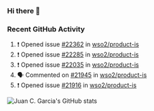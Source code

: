 ### Hi there 👋

<!--
**jcgarciaa/jcgarciaa** is a ✨ _special_ ✨ repository because its `README.md` (this file) appears on your GitHub profile.

Here are some ideas to get you started:

- 🔭 I’m currently working on ...
- 🌱 I’m currently learning ...
- 👯 I’m looking to collaborate on ...
- 🤔 I’m looking for help with ...
- 💬 Ask me about ...
- 📫 How to reach me: ...
- 😄 Pronouns: ...
- ⚡ Fun fact: ...
-->

### Recent GitHub Activity

<!--START_SECTION:activity-->
1. ❗ Opened issue [#22362](https://github.com/wso2/product-is/issues/22362) in [wso2/product-is](https://github.com/wso2/product-is)
2. ❗ Opened issue [#22285](https://github.com/wso2/product-is/issues/22285) in [wso2/product-is](https://github.com/wso2/product-is)
3. ❗ Opened issue [#22035](https://github.com/wso2/product-is/issues/22035) in [wso2/product-is](https://github.com/wso2/product-is)
4. 🗣 Commented on [#21945](https://github.com/wso2/product-is/issues/21945#issuecomment-2523346427) in [wso2/product-is](https://github.com/wso2/product-is)
5. ❗ Opened issue [#21916](https://github.com/wso2/product-is/issues/21916) in [wso2/product-is](https://github.com/wso2/product-is)
<!--END_SECTION:activity-->

![Juan C. Garcia's GitHub stats](https://github-readme-stats.vercel.app/api?username=jcgarciaa&count_private=true&show_icons=true&hide_border=true)